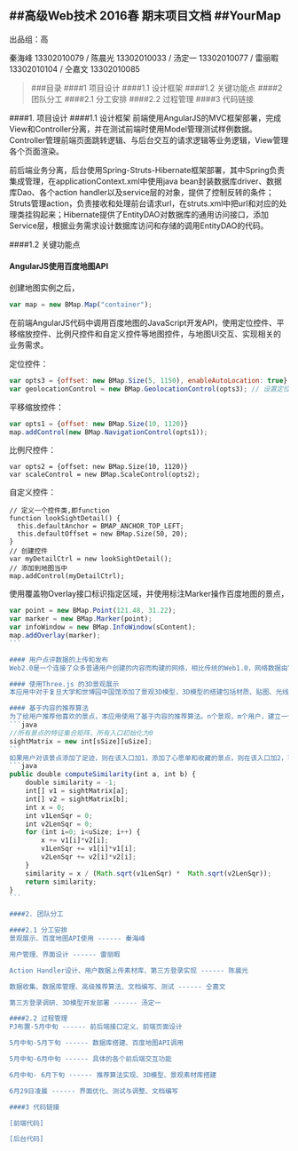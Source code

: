 ##高级Web技术  2016春  期末项目文档
##YourMap
---
出品组：高

秦海峰 13302010079 / 
陈晨光 13302010033 / 
汤定一 13302010077 / 
雷丽暇 13302010104 / 
仝嘉文 13302010085 

>###目录
>####1 项目设计
>####1.1 设计框架
>####1.2 关键功能点
>####2	团队分工
>####2.1 分工安排
>####2.2 过程管理
>####3	代码链接


####1. 项目设计
####1.1 设计框架
前端使用AngularJS的MVC框架部署，完成View和Controller分离，并在测试前端时使用Model管理测试样例数据。Controller管理前端页面跳转逻辑、与后台交互的请求逻辑等业务逻辑，View管理各个页面渲染。

前后端业务分离，后台使用Spring-Struts-Hibernate框架部署，其中Spring负责集成管理，在applicationContext.xml中使用java bean封装数据库driver、数据库Dao、各个action handler以及service层的对象，提供了控制反转的条件；Struts管理action，负责接收和处理前台请求url，在struts.xml中把url和对应的处理类挂钩起来；Hibernate提供了EntityDAO对数据库的通用访问接口，添加Service层，根据业务需求设计数据库访问和存储的调用EntityDAO的代码。

####1.2 关键功能点

#### AngularJS使用百度地图API
创建地图实例之后，
```JavaScript
var map = new BMap.Map("container");
```
在前端AngularJS代码中调用百度地图的JavaScript开发API，使用定位控件、平移缩放控件、比例尺控件和自定义控件等地图控件，与地图UI交互、实现相关的业务需求。

定位控件：
```JavaScript
var opts3 = {offset: new BMap.Size(5, 1150), enableAutoLocation: true} //定位控件位置
var geolocationControl = new BMap.GeolocationControl(opts3); // 设置定位控件 start
```
平移缩放控件：
```JavaScript
var opts1 = {offset: new BMap.Size(10, 1120)}
map.addControl(new BMap.NavigationControl(opts1));
```
比例尺控件：
```JavaScript:
var opts2 = {offset: new BMap.Size(10, 1120)}
var scaleControl = new BMap.ScaleControl(opts2);
```
自定义控件：
```JavaScript:
// 定义一个控件类,即function
function lookSightDetail() {
  this.defaultAnchor = BMAP_ANCHOR_TOP_LEFT;
  this.defaultOffset = new BMap.Size(50, 20);
}
// 创建控件
var myDetailCtrl = new lookSightDetail();
// 添加到地图当中
map.addControl(myDetailCtrl);
```
使用覆盖物Overlay接口标识指定区域，并使用标注Marker操作百度地图的景点，
````JavaScript
var point = new BMap.Point(121.48, 31.22);
var marker = new BMap.Marker(point);
var infoWindow = new BMap.InfoWindow(sContent);
map.addOverlay(marker);
```

#### 用户点评数据的上传和发布
Web2.0是一个连接了众多普通用户创建的内容而构建的网络，相比传统的Web1.0，网络数据由官方的机构作为服务端发布，普通用户作为客户端访问数据，Web2.0支持用户上传数据。本应用支持用户评价，对景点打分，上传图片、视频和模型等文件，前端界面收集用户发布的数据，使用AngularJS的$http对象发送给后台，根据请求url，查找action handler类，接收数据，并存储文件到云端服务器。

#### 使用Three.js 的3D景观展示
本应用中对于复旦大学和世博园中国馆添加了景观3D模型，3D模型的搭建包括材质、贴图、光线方面的处理。首先在maya中建模，然后用github上three.js项目中的exporter把maya中建好的中国馆模型导出成json文件，因为maya中的材质与three.js中的材质不通用，要在three.js中通过代码设置材质。在three.js中用THREE.JSONLoader导入JSON文件。中国馆的主体部分采用Phong材质可以体现金属的光泽，玻璃部分采用Lambert材质并设置为透明。光线采用平行光颜色白色。相机移动方式为Orbit，可以用左键控制镜头角度，右键控制相机位置，中键控制镜头远近。maya与three.js的三维空间不同，需要把从maya导入的模型沿y轴旋转-90度，沿x轴旋转90度。

#### 基于内容的推荐算法
为了给用户推荐他喜欢的景点，本应用使用了基于内容的推荐算法。n个景观，m个用户，建立一个景观-用户的n*m评分矩阵，其中每一个入口就是用户对该景点的“喜欢程度”，包括足迹、心愿单和收藏。评分矩阵为sightMatrix：
```java
//所有景点的特征集合矩阵，所有入口初始化为0
sightMatrix = new int[sSize][uSize];
```
如果用户对该景点添加了足迹，则在该入口加1，添加了心愿单和收藏的景点，则在该入口加2，不同类型的“喜欢程度”对应的具体分数值是我们组自己定的，可以修改。完成了每个入口的计算之后，该矩阵作为item-based的推荐基础，每个景观的特征向量为该评分矩阵中该景观的向量。对用户返回的推荐结果为，该用户没有足迹的景观中，与该用户已有足迹的景观最类似的前几个景观，返回结果最多不超过3个。景观之间的相似程度由景观特征向量的余弦夹角值表示。具体代码可以详见后端util包中的Recommend.java。
```java
public double computeSimilarity(int a, int b) {
	double similarity = -1;
	int[] v1 = sightMatrix[a];
	int[] v2 = sightMatrix[b];
	int x = 0;
	int v1LenSqr = 0;
	int v2LenSqr = 0;
	for (int i=0; i<uSize; i++) {
		x += v1[i]*v2[i];
		v1LenSqr += v1[i]*v1[i];
		v2LenSqr += v2[i]*v2[i];
	}
	similarity = x / (Math.sqrt(v1LenSqr) *  Math.sqrt(v2LenSqr));
	return similarity;
}
```

####2. 团队分工

####2.1 分工安排
景观展示、百度地图API使用 ------ 秦海峰

用户管理、界面设计 ------ 雷丽暇

Action Handler设计、用户数据上传素材库、第三方登录实现 ------ 陈晨光

数据收集、数据库管理、高级推荐算法、文档编写、测试 ------ 仝嘉文

第三方登录调研、3D模型开发部署 ------ 汤定一

####2.2 过程管理
PJ布置-5月中旬 ------ 前后端接口定义、前端页面设计

5月中旬-5月下旬 ------ 数据库搭建、百度地图API调用

5月中旬-6月中旬 ------ 具体的各个前后端交互功能

6月中旬- 6月下旬 ------ 推荐算法实现、3D模型、景观素材库搭建

6月29日凌晨 ------ 界面优化、测试与调整、文档编写

####3 代码链接

[前端代码]

[后台代码]

